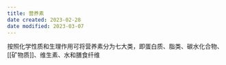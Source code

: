 ```yaml
---
title: 营养素
date created: 2023-02-28
date modified: 2023-03-07
---
```


按照化学性质和生理作用可将营养素分为七大类，即蛋白质、脂类、碳水化合物、[[矿物质]]、维生素、水和膳食纤维
